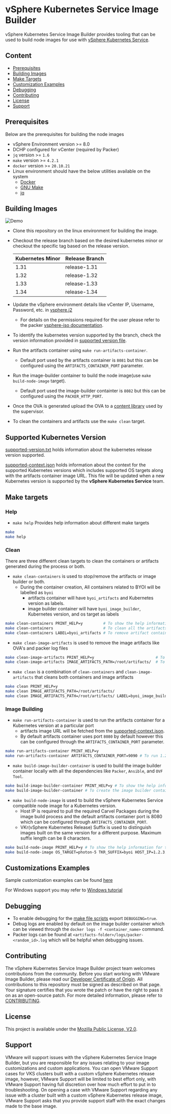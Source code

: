 # vSphere Kubernetes Service Image Builder

vSphere Kubernetes Service Image Builder provides tooling that can be used to build node images for use with [vSphere Kubernetes Service][vsphere-kubernetes-service-workloads].

## Content

- [Prerequisites](#prerequisites)
- [Building Images](#building-images)
- [Make Targets](#make-targets)
- [Customization Examples](#customizations-examples)
- [Debugging](#debugging)
- [Contributing](#contributing)
- [License](#license)
- [Support](#support)

## Prerequisites

Below are the prerequisites for building the node images

- vSphere Environment version >= 8.0
- DCHP configured for vCenter (required by Packer)
- `jq` version >= `1.6`
- `make` version >= `4.2.1`
- `docker` version >= `20.10.21`
- Linux environment should have the below utilities available on the system
  - [Docker](https://www.docker.com/)
  - [GNU Make](https://www.gnu.org/software/make/)
  - [jq](https://stedolan.github.io/jq/)

## Building Images

![Demo](./docs/files/demo.gif)

- Clone this repository on the linux environment for building the image.
- Checkout the release branch based on the desired kubernetes minor or checkout the specific tag based on the release version.

  | Kubernetes Minor | Release Branch |
  | --- | ---|
  | 1.31 | release-1.31 |
  | 1.32 | release-1.32 |
  | 1.33 | release-1.33 |
  | 1.34 | release-1.34 |

- Update the vSphere environment details like vCenter IP, Username, Password, etc. in [vsphere.j2](packer-variables/vsphere.j2)
  - For details on the permissions required for the user please refer to the packer [vsphere-iso documentation](https://developer.hashicorp.com/packer/plugins/builders/vsphere/vsphere-iso#required-vsphere-privileges).
- To identify the kubernetes version supported by the branch, check the version information provided in [supported version file][supported-version].
- Run the artifacts container using `make run-artifacts-container`.
  - Default port used by the artifacts container is `8081` but this can be configured using the `ARTIFACTS_CONTAINER_PORT` parameter.
- Run the image-builder container to build the node image(use `make build-node-image` target).
  - Default port used the image-builder containter is `8082` but this can be configured using the `PACKER_HTTP_PORT`.
- Once the OVA is generated upload the OVA to a [content library][vm-admin-guide] used by the supervisor.
- To clean the containers and artifacts use the `make clean` target.

## Supported Kubernetes Version

[supported-version.txt](supported-version.txt) holds information about the kubernetes release version supported.

[supported-context.json](supported-context.json) holds information about the context for the supported Kubernetes versions which includes supported OS targets along with the artifacts container image URL. This file will be updated when a new Kubernetes version is supported by the **vSphere Kubernetes Service** team.

## Make targets

### Help

- `make help` Provides help information about different make targets

```bash
make
make help
```

### Clean

There are three different clean targets to clean the containers or artifacts generated during the process or both.

- `make clean-containers` is used to stop/remove the artifacts or image builder or both.
  - During the container creation, All containers related to BYOI will be labelled as `byoi`
    - artifacts container will have `byoi_artifacts` and Kubernetes version as labels.
    - image builder container will have `byoi_image_builder`, Kubernetes version, and os target as labels

```bash
make clean-containers PRINT_HELP=y         # To show the help information for this target
make clean-containers                      # To clean all the artifacts and image-builder containers
make clean-containers LABEL=byoi_artifacts # To remove artifact containers
```

- `make clean-image-artifacts` is used to remove the image artifacts like OVA's and packer log files

```bash
make clean-image-artifacts PRINT_HELP=y                           # To show help information for this target
make clean-image-artifacts IMAGE_ARTIFACTS_PATH=/root/artifacts/  # To clean the image artifacts in a folder
```

- `make clean` is a combination of `clean-containers` and `clean-image-artifacts` that cleans both containers and image artifacts

```bash
make clean PRINT_HELP=y                                                   # To show the help information for this target
make clean IMAGE_ARTIFACTS_PATH=/root/artifacts/                          # To clean image artifacts and containers
make clean IMAGE_ARTIFACTS_PATH=/root/artifacts/ LABEL=byoi_image_builder # To clean image artifacts and image builder containers
```

### Image Building

- `make run-artifacts-container` is used to run the artifacts container for a Kubernetes version at a particular port
  - artifacts image URL will be fetched from the [supported-context.json](supported-context.json).
  - By default artifacts container uses port `8080` by default however this can be configured through the `ARTIFACTS_CONTAINER_PORT` parameter.

```bash
make run-artifacts-container PRINT_HELP=y                                                       # To show the help information for this target
make run-artifacts-container ARTIFACTS_CONTAINER_PORT=9090 # To run 1.22.13 Kubernetes artifacts container on port 9090
```

- `make build-image-builder-container` is used to build the image builder container locally with all the dependencies like `Packer`, `Ansible`, and `OVF Tool`.

```bash
make build-image-builder-container PRINT_HELP=y # To show the help information for this target.
make build-image-builder-container # To create the image builder container.
```

- `make build-node-image` is used to build the vSphere Kubernetes Service compatible node image for a Kubernetes version.
  - Host IP is required to pull the required Carvel Packages during the image build process and the default artifacts container port is 8080 which can be configured through `ARTIFACTS_CONTAINER_PORT`.
  - VKr(vSphere Kubernetes Release) Suffix is used to distinguish images built on the same version for a different purpose. Maximum suffix length can be 8 characters.

```bash
make build-node-image PRINT_HELP=y # To show the help information for this target.
make build-node-image OS_TARGET=photon-5 TKR_SUFFIX=byoi HOST_IP=1.2.3.4 IMAGE_ARTIFACTS_PATH=/Users/image ARTIFACTS_CONTAINER_PORT=9090 # Create photon-5 based Kubernetes node image
```

## Customizations Examples

Sample customization examples can be found [here](docs/examples/README.md)

For Windows support you may refer to [Windows tutorial](docs/windows.md)

## Debugging

- To enable debugging for the [make file scripts](hack/make-helpers/) export `DEBUGGING=true`.
- Debug logs are enabled by default on the image builder container which can be viewed through the `docker logs -f <container_name>` command.
- Packer logs can be found at `<artifacts-folder>/logs/packer-<random_id>.log` which will be helpful when debugging issues.

## Contributing

The vSphere Kubernetes Service Image Builder project team welcomes contributions from the community. Before you start working with VMware Image Builder, please read our [Developer Certificate of Origin][dco]. All contributions to this repository must be signed as described on that page. Your signature certifies that you wrote the patch or have the right to pass it on as an open-source patch. For more detailed information, please refer to [CONTRIBUTING][contributing].

## License

This project is available under the [Mozilla Public License, V2.0][project-license].

## Support

VMware will support issues with the vSphere Kubernetes Service Image Builder, but you are responsible for any issues relating to your image customizations and custom applications. You can open VMware Support cases for VKS clusters built with a custom vSphere Kubernetes release image, however, VMware Support will be limited to best effort only, with VMware Support having full discretion over how much effort to put in to troubleshooting. On opening a case with VMware Support regarding any issue with a cluster built with a custom vSphere Kubernetes release image, VMware Support asks that you provide support staff with the exact changes made to the base image.

[//]: Links

[contributing]: CONTRIBUTING.md
[dco]: https://cla.vmware.com/dco
[project-license]: LICENSE.txt
[vsphere-kubernetes-service-workloads]: https://techdocs.broadcom.com/us/en/vmware-cis/vsphere/vsphere-supervisor/8-0/vsphere-supervisor-services-and-workloads-8-0.html
[supported-version]: ./supported-version.txt
[vm-admin-guide]: https://techdocs.broadcom.com/us/en/vmware-cis/vsphere/vsphere/8-0/vsphere-virtual-machine-administration-guide-8-0.html
